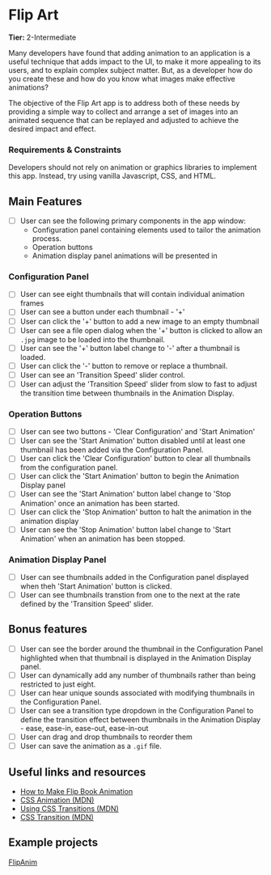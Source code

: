# Flip Art

**Tier:** 2-Intermediate

Many developers have found that adding animation to an application is a
useful technique that adds impact to the UI, to make it more appealing to its users,
and to explain complex subject matter. But, as a developer how do you create 
these and how do you know what images make effective animations?

The objective of the Flip Art app is to address both of these needs by 
providing a simple way to collect and arrange a set of images into an
animated sequence that can be replayed and adjusted to achieve the desired
impact and effect.

### Requirements & Constraints

Developers should not rely on animation or graphics libraries to implement
this app. Instead, try using vanilla Javascript, CSS, and HTML.

## Main Features

-   [ ] User can see the following primary components in the app window:
    - Configuration panel containing elements used to tailor the animation
    process.
    - Operation buttons
    - Animation display panel animations will be presented in

### Configuration Panel
-   [ ] User can see eight thumbnails that will contain individual animation 
frames
-   [ ] User can see a button under each thumbnail - '+'
-   [ ] User can click the '+' button to add a new image to an empty thumbnail
-   [ ] User can see a file open dialog when the '+' button is clicked to 
allow an `.jpg` image to be loaded into the thumbnail. 
-   [ ] User can see the '+' button label change to '-' after a thumbnail is
loaded.
-   [ ] User can click the '-' button to remove or replace a thumbnail.
-   [ ] User can see an 'Transition Speed' slider control. 
-   [ ] User can adjust the 'Transition Speed' slider from slow to fast to
adjust the transition time between thumbnails in the Animation Display.

### Operation Buttons
-   [ ] User can see two buttons - 'Clear Configuration' and 'Start Animation'
-   [ ] User can see the 'Start Animation' button disabled until at least one
thumbnail has been added via the Configuration Panel.
-   [ ] User can click the 'Clear Configuration' button to clear all thumbnails
from the configuration panel.
-   [ ] User can click the 'Start Animation' button to begin the Animation 
Display panel
-   [ ] User can see the 'Start Animation' button label change to 'Stop
Animation' once an animation has been started.
-   [ ] User can click the 'Stop Animation' button to halt the animation in
the animation display
-   [ ] User can see the 'Stop Animation' button label change to 'Start
Animation' when an animation has been stopped.

### Animation Display Panel
-   [ ] User can see thumbnails added in the Configuration panel displayed
when theh 'Start Animation' button is clicked. 
-   [ ] User can see thumbnails transtion from one to the next at the rate
defined by the 'Transition Speed' slider.

## Bonus features

-   [ ] User can see the border around the thumbnail in the Configuration Panel
highlighted when that thumbnail is displayed in the Animation Display panel.
-   [ ] User can dynamically add any number of thumbnails rather than being
restricted to just eight.
-   [ ] User can hear unique sounds associated with modifying thumbnails in the 
Configuration Panel.
-   [ ] User can see a transition type dropdown in the Configuration Panel to
define the transition effect between thumbnails in the Animation Display - 
ease, ease-in, ease-out, ease-in-out
-   [ ] User can drag and drop thumbnails to reorder them
-   [ ] User can save the animation as a `.gif` file.

## Useful links and resources

- [How to Make Flip Book Animation](https://www.youtube.com/watch?v=Njl-uqnmBGA)
- [CSS Animation (MDN)](https://developer.mozilla.org/en-US/docs/Web/CSS/animation)
- [Using CSS Transitions (MDN)](https://developer.mozilla.org/en-US/docs/Web/CSS/CSS_Transitions/Using_CSS_transitions)
- [CSS Transition (MDN)](https://developer.mozilla.org/en-US/docs/Web/CSS/transition)

## Example projects

[FlipAnim](http://flipanim.com/)
